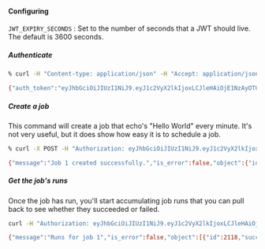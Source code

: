 
#### Configuring

`JWT_EXPIRY_SECONDS` : Set to the number of seconds that a JWT should live. The default is 3600 seconds.

##### Authenticate

```bash
% curl -H "Content-type: application/json" -H "Accept: application/json" http://localhost:3000/authenticate -d '{"username": "admin", "password": "password123"}'

{"auth_token":"eyJhbGciOiJIUzI1NiJ9.eyJ1c2VyX2lkIjoxLCJleHAiOjE1NzAyOTU1ODJ9.DpxW3iNbZYRdHC-ymZeB2Gsu4A7rEp22Pp_JOq0ices","message":"","is_error":false}
```

##### Create a job

This command will create a job that echo's "Hello World" every minute. It's not very useful, but it does show how easy it is to schedule a job.

```bash
% curl -X POST -H "Authorization: eyJhbGciOiJIUzI1NiJ9.eyJ1c2VyX2lkIjoxLCJleHAiOjE1NzAyOTU1ODJ9.DpxW3iNbZYRdHC-ymZeB2Gsu4A7rEp22Pp_JOq0ices" -H "Content-type: application/json" -H "Accept: application/json" http://localhost:3000/job_api -d '{"name": "My First Job", "command": "echo Hello World", "cron": "* * * * *"}'

{"message":"Job 1 created successfully.","is_error":false,"object":{"id":1,"name":"My First Job","cron":"* * * * *","enabled":true,"command":"echo Hello World","next_run":"2019-10-05T17:18:00.000Z","running":false,"created_at":"2019-10-05T17:17:13.000Z","updated_at":"2019-10-05T17:17:13.000Z","tags":[]},"object_type":"job","status_code":201}
```

##### Get the job's runs

Once the job has run, you'll start accumulating job runs that you can pull back to see whether they succeeded or failed.

```bash
curl -H "Authorization: eyJhbGciOiJIUzI1NiJ9.eyJ1c2VyX2lkIjoxLCJleHAiOjE1NzAyOTU1ODJ9.DpxW3iNbZYRdHC-ymZeB2Gsu4A7rEp22Pp_JOq0ices" -H "Content-type: application/json" -H "Accept: application/json" http://localhost:3000/job_api/1/runs

{"message":"Runs for job 1","is_error":false,"object":[{"id":2118,"success":true,"return_code":0,"error_message":"","stdout":"Hello World\n","stderr":"","start_time":"2019-10-05T17:18:23.000Z","end_time":"2019-10-05T17:18:23.000Z","job_id":1,"created_at":"2019-10-05T17:18:23.000Z","updated_at":"2019-10-05T17:18:23.000Z"}],"object_type":"job_runs","status_code":200}
```
